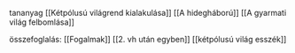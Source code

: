 tananyag
[[Kétpólusú világrend kialakulása]]
[[A hidegháború]]
[[A gyarmati világ felbomlása]]

összefoglalás:
[[Fogalmak]]
[[2. vh után egyben]]
[[kétpólusú világ esszék]]

